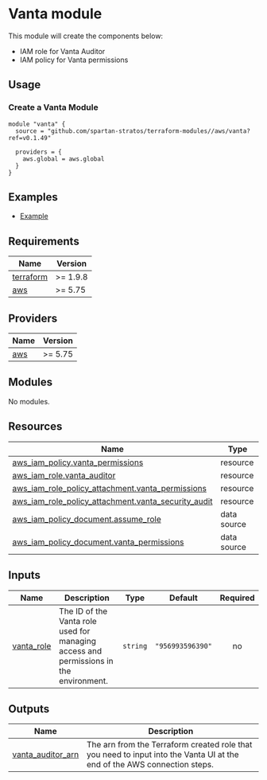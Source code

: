 # Vanta module

This module will create the components below:

- IAM role for Vanta Auditor
- IAM policy for Vanta permissions

## Usage

### Create a Vanta Module

```hcl
module "vanta" {
  source = "github.com/spartan-stratos/terraform-modules//aws/vanta?ref=v0.1.49"

  providers = {
    aws.global = aws.global
  }
}
```

## Examples

- [Example](./examples/complete/)

<!-- BEGIN_TF_DOCS -->
## Requirements

| Name | Version |
|------|---------|
| <a name="requirement_terraform"></a> [terraform](#requirement\_terraform) | >= 1.9.8 |
| <a name="requirement_aws"></a> [aws](#requirement\_aws) | >= 5.75 |

## Providers

| Name | Version |
|------|---------|
| <a name="provider_aws"></a> [aws](#provider\_aws) | >= 5.75 |

## Modules

No modules.

## Resources

| Name | Type |
|------|------|
| [aws_iam_policy.vanta_permissions](https://registry.terraform.io/providers/hashicorp/aws/latest/docs/resources/iam_policy) | resource |
| [aws_iam_role.vanta_auditor](https://registry.terraform.io/providers/hashicorp/aws/latest/docs/resources/iam_role) | resource |
| [aws_iam_role_policy_attachment.vanta_permissions](https://registry.terraform.io/providers/hashicorp/aws/latest/docs/resources/iam_role_policy_attachment) | resource |
| [aws_iam_role_policy_attachment.vanta_security_audit](https://registry.terraform.io/providers/hashicorp/aws/latest/docs/resources/iam_role_policy_attachment) | resource |
| [aws_iam_policy_document.assume_role](https://registry.terraform.io/providers/hashicorp/aws/latest/docs/data-sources/iam_policy_document) | data source |
| [aws_iam_policy_document.vanta_permissions](https://registry.terraform.io/providers/hashicorp/aws/latest/docs/data-sources/iam_policy_document) | data source |

## Inputs

| Name | Description | Type | Default | Required |
|------|-------------|------|---------|:--------:|
| <a name="input_vanta_role"></a> [vanta\_role](#input\_vanta\_role) | The ID of the Vanta role used for managing access and permissions in the environment. | `string` | `"956993596390"` | no |

## Outputs

| Name | Description |
|------|-------------|
| <a name="output_vanta_auditor_arn"></a> [vanta\_auditor\_arn](#output\_vanta\_auditor\_arn) | The arn from the Terraform created role that you need to input into the Vanta UI at the end of the AWS connection steps. |
<!-- END_TF_DOCS -->
